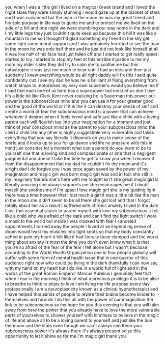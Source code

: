 
you
when I was a little girl I lived on a
magical Greek island and I loved the
night skies they were simply stunning
I would gaze up at the blanket of stars
and I was convinced but the man in the
moon he was my great friend and his sole
purpose in life was to guide me and to
protect me we lived on the side of a
hill and one night we were stumbling our
way home in the dark and I my little
legs they just couldn&#39;t quite keep up
because this hill it was like a mountain
to me so I thought I&#39;d glad something my
friend in the sky get some light some
moral support and I was genuinely
horrified to see the man in the moon he
was only half there and he just did not
look like himself at all it was like
half of his face had just fallen off and
I started to get really upset I started
to cry I started to stop my feet at this
terrible injustice to me my mom my older
sister they did try to calm me to soothe
me but this catastrophe it was just too
much to bear until I had an idea and
then just suddenly I knew everything
would be all right
daddy will fix this I said quite
confidently cuz I see my dad he was he
is brilliant at fixing everything from
watch straps to motorbikes my very own
superhero would you believe me if I said
that each one of us here has a
superpower but most of us don&#39;t use it&#39;s
a little bit like Clark Kent never
realizing he is Superman
this power our power is the subconscious
mind and you can use it for your greater
good and the good of the world or if it
is the
it can destroy your sense of self and
create a world of fear the subconscious
mind is a power that can achieve
whatever it desires when it feels loved
and safe just like a child with a loving
parent each will flourish tap into your
imagination for a moment and just think
of your conscious mind as the parent to
your subconscious mind the child a child
like any other is highly suggestible
very vulnerable and takes everything
that you say literally it depends on you
to make sense of the world and it looks
up to you for guidance and life no
pressure
with this in mind just consider for a
moment what can a parent do you want to
be to yourself one that is loving kind
and compassionate or one that is
negligent judgmental and doesn&#39;t take
the time to get to know you
when I recover it from the
disappointment that my dad he couldn&#39;t
fix the moon and it&#39;s alright dad I do
forgive you
I was once again saved by the power of
my imagination and magic girl was born
magic girl was and in fact she still is
my imaginary friends she&#39;s here with me
tonight
isn&#39;t she great magic girl is literally
amazing she always supports me she
encourages me if I doubt myself
she soothes me if I&#39;m upset I love magic
girl she is my guiding light there was a
time however that I lost much a girl it
was a little bit like the man in the
moon she didn&#39;t seem to be all there she
got lost and that I forgot totally about
her
as a result I suffered with chronic
anxiety I lived in the dark
I lost that essential scales to parent
myself with love my subconscious it felt
like a child who was afraid of the dark
and can&#39;t find the light switch I wore a
mask to the world but inside I was
cloaked with fear I canceled
appointments I turned away the people I
loved at an impending sense of doom
would twist my muscles into tight knots
so that my body constantly ached in pain
my heart it felt like it had literally
been clamped and the worst thing about
anxiety is most the time you don&#39;t even
know what it is that you&#39;re so afraid of
the fear of the fear I felt alone but I
wasn&#39;t because according to the World
Health Organization one in four people
globally will suffer with some form of
mental health issue that is one quarter
of this audience right now who could be
living in the dark thankfully I can now
say with my hand on my heart but I do
live in a world full of light and in the
words of the great Roman Emperor Marcus
Aurelius I genuinely feel that when I
rise in the morning I think of what a
precious privilege it is to be alive to
breathe to think to enjoy to love I am
living my life purpose every day
professionally I am a neuroplasticity
known as a clinical hypnotherapist and I
have helped thousands of people to
rewire their brains
become kinder to themselves and how do I
do this all with the power of our
imagination the link to be subconscious
so my hope for you this evening
is that you will take away from here the
power that you already have to love the
more vulnerable parts of yourselves to
shower yourself with kindness to believe
in the magic of life and above all to be
a loving parent to yourself and just
like the Sun the moon and the stars even
though we can&#39;t always see them your
subconscious power it&#39;s always there
it&#39;s always present seize this
opportunity to let it shine so for me
I&#39;m magic girl thank you

